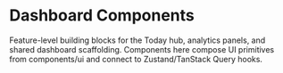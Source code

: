 # Dashboard Components

Feature-level building blocks for the Today hub, analytics panels, and shared dashboard scaffolding. Components here compose UI primitives from components/ui and connect to Zustand/TanStack Query hooks.
